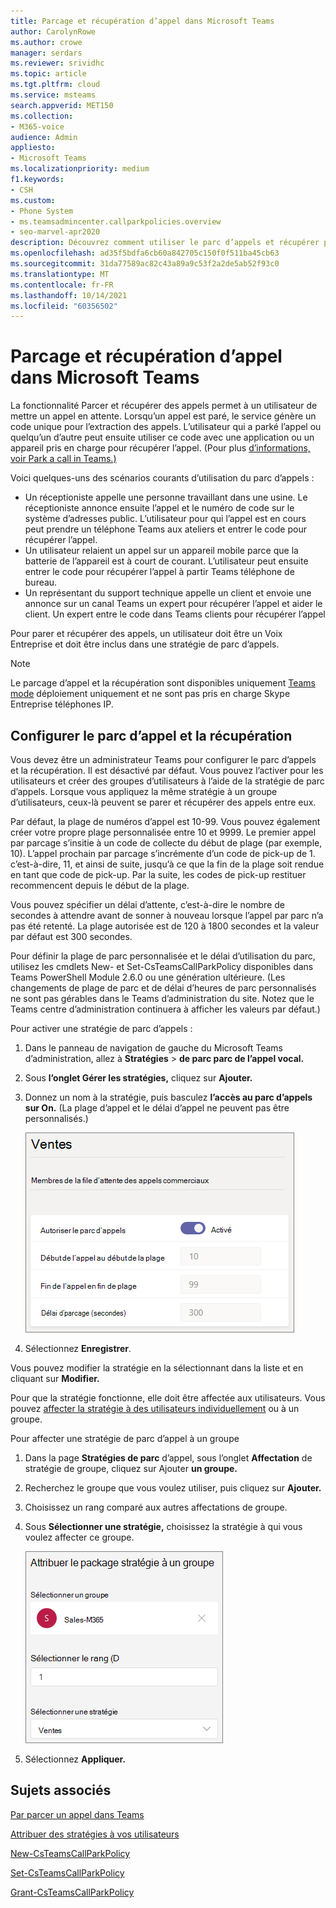 ```yaml
---
title: Parcage et récupération d’appel dans Microsoft Teams
author: CarolynRowe
ms.author: crowe
manager: serdars
ms.reviewer: srividhc
ms.topic: article
ms.tgt.pltfrm: cloud
ms.service: msteams
search.appverid: MET150
ms.collection:
- M365-voice
audience: Admin
appliesto:
- Microsoft Teams
ms.localizationpriority: medium
f1.keywords:
- CSH
ms.custom:
- Phone System
- ms.teamsadmincenter.callparkpolicies.overview
- seo-marvel-apr2020
description: Découvrez comment utiliser le parc d’appels et récupérer pour mettre un appel en attente dans Microsoft Teams.
ms.openlocfilehash: ad35f5bdfa6cb60a842705c150f0f511ba45cb63
ms.sourcegitcommit: 31da77589ac82c43a89a9c53f2a2de5ab52f93c0
ms.translationtype: MT
ms.contentlocale: fr-FR
ms.lasthandoff: 10/14/2021
ms.locfileid: "60356502"
---
```

# <a name="call-park-and-retrieve-in-microsoft-teams"></a>Parcage et récupération d’appel dans Microsoft Teams

La fonctionnalité Parcer et récupérer des appels permet à un utilisateur de mettre un appel en attente. Lorsqu’un appel est paré, le service génère un code unique pour l’extraction des appels. L’utilisateur qui a parké l’appel ou quelqu’un d’autre peut ensuite utiliser ce code avec une application ou un appareil pris en charge pour récupérer l’appel. (Pour plus [d’informations, voir Park a call in Teams.)](https://support.office.com/article/park-a-call-in-teams-8538c063-d676-4e9a-8045-fc3b7299bb2f)

Voici quelques-uns des scénarios courants d’utilisation du parc d’appels :

- Un réceptioniste appelle une personne travaillant dans une usine. Le réceptioniste annonce ensuite l’appel et le numéro de code sur le système d’adresses public. L’utilisateur pour qui l’appel est en cours peut prendre un téléphone Teams aux ateliers et entrer le code pour récupérer l’appel.
- Un utilisateur relaient un appel sur un appareil mobile parce que la batterie de l’appareil est à court de courant. L’utilisateur peut ensuite entrer le code pour récupérer l’appel à partir Teams téléphone de bureau.
- Un représentant du support technique appelle un client et envoie une annonce sur un canal Teams un expert pour récupérer l’appel et aider le client. Un expert entre le code dans Teams clients pour récupérer l’appel

Pour parer et récupérer des appels, un utilisateur doit être un Voix Entreprise et doit être inclus dans une stratégie de parc d’appels.

> [!NOTE]
> Le parcage d’appel et la récupération sont disponibles uniquement [Teams mode](teams-and-skypeforbusiness-coexistence-and-interoperability.md) déploiement uniquement et ne sont pas pris en charge Skype Entreprise téléphones IP.

## <a name="configure-call-park-and-retrieve"></a>Configurer le parc d’appel et la récupération

Vous devez être un administrateur Teams pour configurer le parc d’appels et la récupération. Il est désactivé par défaut. Vous pouvez l’activer pour les utilisateurs et créer des groupes d’utilisateurs à l’aide de la stratégie de parc d’appels. Lorsque vous appliquez la même stratégie à un groupe d’utilisateurs, ceux-là peuvent se parer et récupérer des appels entre eux.

Par défaut, la plage de numéros d’appel est 10-99. Vous pouvez également créer votre propre plage personnalisée entre 10 et 9999. Le premier appel par parcage s’insitie à un code de collecte du début de plage (par exemple, 10). L’appel prochain par parcage s’incrémente d’un code de pick-up de 1. c’est-à-dire, 11, et ainsi de suite, jusqu’à ce que la fin de la plage soit rendue en tant que code de pick-up. Par la suite, les codes de pick-up restituer recommencent depuis le début de la plage. 

Vous pouvez spécifier un délai d’attente, c’est-à-dire le nombre de secondes à attendre avant de sonner à nouveau lorsque l’appel par parc n’a pas été retenté. La plage autorisée est de 120 à 1800 secondes et la valeur par défaut est 300 secondes.

Pour définir la plage de parc personnalisée et le délai d’utilisation du parc, utilisez les cmdlets New- et Set-CsTeamsCallParkPolicy disponibles dans Teams PowerShell Module 2.6.0 ou une génération ultérieure. (Les changements de plage de parc et de délai d’heures de parc personnalisés ne sont pas gérables dans le Teams d’administration du site. Notez que le Teams centre d’administration continuera à afficher les valeurs par défaut.)

Pour activer une stratégie de parc d’appels :

1. Dans le panneau de navigation de gauche du Microsoft Teams d’administration, allez à **Stratégies**  >  **de parc parc de l’appel vocal.**
2. Sous **l’onglet Gérer les stratégies,** cliquez sur **Ajouter.**
3. Donnez un nom à la stratégie, puis basculez **l’accès au parc d’appels** **sur On.** (La plage d’appel et le délai d’appel ne peuvent pas être personnalisés.)

    ![Capture d’écran des paramètres de stratégie de parc d’appel.](media/call-park-add-policy.png)

4. Sélectionnez **Enregistrer**.

Vous pouvez modifier la stratégie en la sélectionnant dans la liste et en cliquant sur **Modifier.**

Pour que la stratégie fonctionne, elle doit être affectée aux utilisateurs. Vous pouvez [affecter la stratégie à des utilisateurs individuellement](assign-policies.md) ou à un groupe.

Pour affecter une stratégie de parc d’appel à un groupe

1. Dans la page **Stratégies de parc** d’appel, sous l’onglet **Affectation** de stratégie de groupe, cliquez sur Ajouter **un groupe.**
2. Recherchez le groupe que vous voulez utiliser, puis cliquez sur **Ajouter.**
3. Choisissez un rang comparé aux autres affectations de groupe.
4. Sous **Sélectionner une stratégie,** choisissez la stratégie à qui vous voulez affecter ce groupe.

    ![image stratégies de parc.](media/call-park-assign-policy-to-group.png)

5. Sélectionnez **Appliquer.**

## <a name="related-topics"></a>Sujets associés

[Par parcer un appel dans Teams](https://support.office.com/article/park-a-call-in-teams-8538c063-d676-4e9a-8045-fc3b7299bb2f)

[Attribuer des stratégies à vos utilisateurs](assign-policies.md)

[New-CsTeamsCallParkPolicy](/powershell/module/skype/new-csteamscallparkpolicy)

[Set-CsTeamsCallParkPolicy](/powershell/module/skype/set-csteamscallparkpolicy)

[Grant-CsTeamsCallParkPolicy](/powershell/module/skype/grant-csteamscallparkpolicy)
